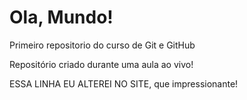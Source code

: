 # Ola, Mundo!
 Primeiro repositorio do curso de Git e GitHub

 Repositório criado durante uma aula ao vivo!

ESSA LINHA EU ALTEREI NO SITE, que impressionante!
